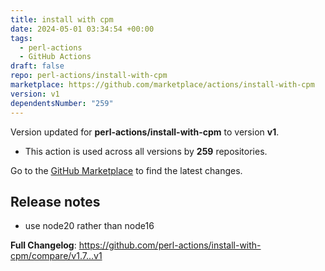 ```yaml
---
title: install with cpm
date: 2024-05-01 03:34:54 +00:00
tags:
  - perl-actions
  - GitHub Actions
draft: false
repo: perl-actions/install-with-cpm
marketplace: https://github.com/marketplace/actions/install-with-cpm
version: v1
dependentsNumber: "259"
---
```



Version updated for **perl-actions/install-with-cpm** to version **v1**.
- This action is used across all versions by **259** repositories.

Go to the [GitHub Marketplace](https://github.com/marketplace/actions/install-with-cpm) to find the latest changes.

## Release notes

* use node20 rather than node16

**Full Changelog**: https://github.com/perl-actions/install-with-cpm/compare/v1.7...v1
